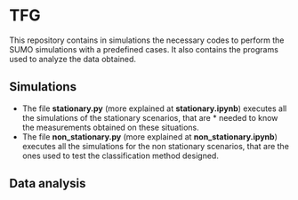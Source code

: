 # TFG
This repository contains in simulations the necessary codes to perform the SUMO simulations with a predefined cases.
It also contains the programs used to analyze the data obtained. 

## Simulations
* The file **stationary.py** (more explained at **stationary.ipynb**) executes all the simulations of the stationary scenarios, that are * needed to know the measurements obtained on these situations.
* The file **non_stationary.py** (more explained at **non_stationary.ipynb**) executes all the simulations for the non stationary scenarios, that are the ones used to test the classification method designed. 

## Data analysis
